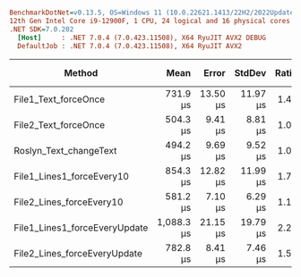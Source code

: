 ``` ini

BenchmarkDotNet=v0.13.5, OS=Windows 11 (10.0.22621.1413/22H2/2022Update/SunValley2)
12th Gen Intel Core i9-12900F, 1 CPU, 24 logical and 16 physical cores
.NET SDK=7.0.202
  [Host]     : .NET 7.0.4 (7.0.423.11508), X64 RyuJIT AVX2 DEBUG
  DefaultJob : .NET 7.0.4 (7.0.423.11508), X64 RyuJIT AVX2


```
|                        Method |       Mean |    Error |   StdDev | Ratio | RatioSD |    Gen0 |    Gen1 |   Gen2 |  Allocated | Alloc Ratio |
|------------------------------ |-----------:|---------:|---------:|------:|--------:|--------:|--------:|-------:|-----------:|------------:|
|          File1_Text_forceOnce |   731.9 μs | 13.50 μs | 11.97 μs |  1.48 |    0.04 | 43.9453 | 21.4844 |      - |  684.39 KB |        2.76 |
|          File2_Text_forceOnce |   504.3 μs |  9.41 μs |  8.81 μs |  1.02 |    0.03 | 31.2500 | 26.3672 | 0.4883 |  483.14 KB |        1.95 |
|        Roslyn_Text_changeText |   494.2 μs |  9.69 μs |  9.52 μs |  1.00 |    0.00 | 15.6250 |  0.9766 |      - |  248.38 KB |        1.00 |
|     File1_Lines1_forceEvery10 |   854.3 μs | 12.82 μs | 11.99 μs |  1.73 |    0.05 | 52.7344 | 25.3906 |      - |  810.78 KB |        3.26 |
|      File2_Lines_forceEvery10 |   581.2 μs |  7.10 μs |  6.29 μs |  1.18 |    0.03 | 34.1797 | 23.4375 |      - |  532.25 KB |        2.14 |
| File1_Lines1_forceEveryUpdate | 1,088.3 μs | 21.15 μs | 19.79 μs |  2.20 |    0.07 | 64.4531 | 23.4375 |      - | 1005.52 KB |        4.05 |
|  File2_Lines_forceEveryUpdate |   782.8 μs |  8.41 μs |  7.46 μs |  1.58 |    0.03 | 42.9688 | 20.5078 |      - |  666.65 KB |        2.68 |
